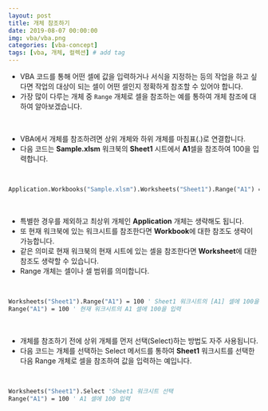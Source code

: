 ```yaml
---
layout: post
title: 개체 참조하기  
date: 2019-08-07 00:00:00
img: vba/vba.png
categories: [vba-concept] 
tags: [vba, 개체, 컬렉션] # add tag
---
```


- VBA 코드를 통해 어떤 셀에 값을 입력하거나 서식을 지정하는 등의 작업을 하고 싶다면 작업의 대상이 되는 셀이 어떤 셀인지 정확하게 참조할 수 있어야 합니다.
- 가장 많이 다루는 개체 중 `Range` 개체로 셀을 참조하는 예를 통하여 개체 참조에 대하여 알아보겠습니다.

<br>

- VBA에서 개체를 참조하려면 상위 개체와 하위 개체를 마침표(.)로 연결합니다.
- 다음 코드는 **Sample.xlsm** 워크북의 **Sheet1** 시트에서 **A1**셀을 참조하여 100을 입력합니다.

<br>

```vb
Application.Workbooks("Sample.xlsm").Worksheets("Sheet1").Range("A1") = 100
```

<br>

- 특별한 경우를 제외하고 최상위 개체인 **Application** 개체는 생략해도 됩니다.
- 또 현재 워크북에 있는 워크시트를 참조한다면 **Workbook**에 대한 참조도 생략이 가능합니다.
- 같은 의미로 현재 워크북의 현재 시트에 있는 셀을 참조한다면 **Worksheet**에 대한 참조도 생략할 수 있습니다.
- Range 개체는 셀이나 셀 범위를 의미합니다.

<br>

```vb
Worksheets("Sheet1").Range("A1") = 100 ' Sheet1 워크시트의 [A1] 셀에 100을 입력
Range("A1") = 100 ' 현재 워크시트의 A1 셀에 100을 입력
```

<br>

- 개체를 참조하기 전에 상위 개체를 먼저 선택(Select)하는 방법도 자주 사용됩니다.
- 다음 코드는 개체를 선택하는 Select 메서드를 통하여 **Sheet1** 워크시트를 선택한 다음 Range 개체로 셀을 참조하여 값을 입력하는 예입니다.

<br>

```vb
Worksheets("Sheet1").Select 'Sheet1 워크시트 선택
Range("A1") = 100 ' A1 셀에 100 입력
```

<br>